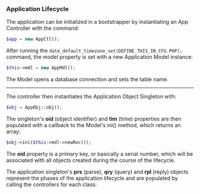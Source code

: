 ### Application Lifecycle ###

The application can be initialized in a bootstrapper by instantiating an App Controller with the command:

```php
$app = new AppCtl();
 ```

After running the ```date_default_timezone_set(DEFINE_THIS_IN_CFG.PHP);``` command, the model property is set with a new Application Model instance:

```php
$this->mdl = new AppMdl();
```
The Model opens a database connection and sets the table name.

---
The controller then instantiates the Application Object Singleton with:

```php
$obj = AppObj::obj();
```

The singleton's **oid** (object identifier) and **tim** (time) properties are then populated with a callback to the Model's ini() method, which returns an array:

```php
$obj->ini($this->mdl->newRec());
```

The **oid** property is a primary key, or basically a serial number, which will be associated with all objects created during the course of the lifecycle.

The application singleton's **prs** (parse), **qry** (query) and **rpl** (reply) objects represent the phases of the application lifecycle and are populated by calling the controllers for each class:

